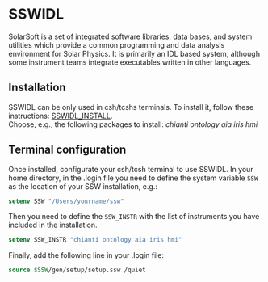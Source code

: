 # SSWIDL

SolarSoft is a set of integrated software libraries, data bases, and system utilities which provide a common programming and data analysis environment for Solar Physics. It is primarily an IDL based system, although some instrument teams integrate executables written in other languages. 


## Installation
SSWIDL can be only used in csh/tcshs terminals. To install it, follow these instructions: [SSWIDL_INSTALL](http://www.lmsal.com/solarsoft/sswdoc/solarsoft/ssw_install_howto.html).  
Choose, e.g., the following packages to install: _chianti ontology aia iris hmi_

## Terminal configuration
Once installed, configurate your csh/tcsh terminal to use SSWIDL.
In your home directory, in the .login file you need to define 
the system variable ```SSW``` as the location of your
SSW installation, e.g.: 

``` csh
setenv SSW "/Users/yourname/ssw"
```

Then you need to define the ```SSW_INSTR``` with the list of instruments you have included in the installation.

``` csh
setenv SSW_INSTR "chianti ontology aia iris hmi"
```

Finally, add the following line in your .login file:

``` csh
source $SSW/gen/setup/setup.ssw /quiet
```
